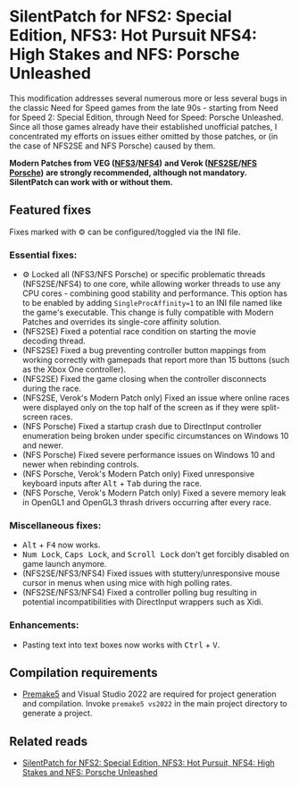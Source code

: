 # SilentPatch for NFS2: Special Edition, NFS3: Hot Pursuit NFS4: High Stakes and NFS: Porsche Unleashed

This modification addresses several numerous more or less several bugs in the classic Need for Speed games from the late 90s - starting from Need for Speed 2: Special Edition,
through Need for Speed: Porsche Unleashed. Since all those games already have their established unofficial patches, I concentrated my efforts on issues either omitted by those patches,
or (in the case of NFS2SE and NFS Porsche) caused by them.

**Modern Patches from VEG ([NFS3](https://veg.by/en/projects/nfs3/)/[NFS4](https://veg.by/en/projects/nfs4/))**
**and Verok ([NFS2SE](https://community.pcgamingwiki.com/files/file/2448-need-for-speed-ii-second-edition-patch-by-verok-verokster-105/)/[NFS Porsche](https://community.pcgamingwiki.com/files/file/2708-veroks-verokster-need-for-speed-v-porsche-unleashed-patch-v106/))**
**are strongly recommended, although not mandatory. SilentPatch can work with or without them.**

## Featured fixes
Fixes marked with ⚙️ can be configured/toggled via the INI file.

### Essential fixes:
* ⚙️ Locked all (NFS3/NFS Porsche) or specific problematic threads (NFS2SE/NFS4) to one core, while allowing worker threads to use any CPU cores - combining good stability and performance. This option has to be enabled by adding `SingleProcAffinity=1` to an INI file named like the game's executable. This change is fully compatible with Modern Patches and overrides its single-core affinity solution.
* (NFS2SE) Fixed a potential race condition on starting the movie decoding thread.
* (NFS2SE) Fixed a bug preventing controller button mappings from working correctly with gamepads that report more than 15 buttons (such as the Xbox One controller).
* (NFS2SE) Fixed the game closing when the controller disconnects during the race.
* (NFS2SE, Verok's Modern Patch only) Fixed an issue where online races were displayed only on the top half of the screen as if they were split-screen races.
* (NFS Porsche) Fixed a startup crash due to DirectInput controller enumeration being broken under specific circumstances on Windows 10 and newer.
* (NFS Porsche) Fixed severe performance issues on Windows 10 and newer when rebinding controls.
* (NFS Porsche, Verok's Modern Patch only) Fixed unresponsive keyboard inputs after <kbd>Alt</kbd> + <kbd>Tab</kbd> during the race.
* (NFS Porsche, Verok's Modern Patch only) Fixed a severe memory leak in OpenGL1 and OpenGL3 thrash drivers occurring after every race.

### Miscellaneous fixes:
* <kbd>Alt</kbd> + <kbd>F4</kbd> now works.
* <kbd>Num Lock</kbd>, <kbd>Caps Lock</kbd>, and <kbd>Scroll Lock</kbd> don't get forcibly disabled on game launch anymore.
* (NFS2SE/NFS3/NFS4) Fixed issues with stuttery/unresponsive mouse cursor in menus when using mice with high polling rates.
* (NFS2SE/NFS3/NFS4) Fixed a controller polling bug resulting in potential incompatibilities with DirectInput wrappers such as Xidi.

### Enhancements:
* Pasting text into text boxes now works with <kbd>Ctrl</kbd> + <kbd>V</kbd>.

## Compilation requirements
* [Premake5](https://premake.github.io/) and Visual Studio 2022 are required for project generation and compilation.
  Invoke `premake5 vs2022` in the main project directory to generate a project.

## Related reads
* [SilentPatch for NFS2: Special Edition, NFS3: Hot Pursuit, NFS4: High Stakes and NFS: Porsche Unleashed](https://cookieplmonster.github.io/2023/09/24/silentpatch-need-for-speed-classics/)
